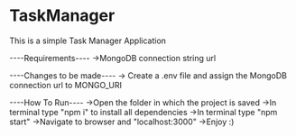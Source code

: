 # TaskManager
This is a simple Task Manager Application

----Requirements----
->MongoDB connection string url

----Changes to be made----
-> Create a .env file and assign the MongoDB connection url to MONGO_URI

----How To Run----
->Open the folder in which the project is saved
->In terminal type "npm i" to install all dependencies
->In terminal type "npm start"
->Navigate to browser and "localhost:3000"
->Enjoy :)

